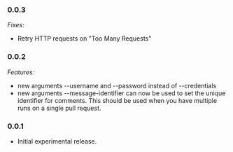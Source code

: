 ### 0.0.3

*Fixes:*

- Retry HTTP requests on "Too Many Requests"

### 0.0.2

*Features:*

- new arguments --username and --password instead of --credentials
- new arguments --message-identifier can now be used to set the unique identifier for comments. This should be used when you have multiple runs on a single pull request.

### 0.0.1

- Initial experimental release.